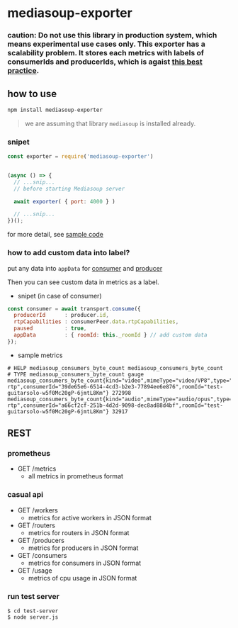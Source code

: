 # mediasoup-exporter

### caution: Do not use this library in production system, which means experimental use cases only. This exporter has a scalability problem. It stores each metrics with labels of consumerIds and producerIds, which is agaist [this best practice](https://prometheus.io/docs/practices/naming/#labels).

## how to use

```js
npm install mediasoup-exporter
```

> we are assuming that library `mediasoup` is installed already.

### snipet

```js
const exporter = require('mediasoup-exporter')


(async () => {
  // ...snip...
  // before starting Mediasoup server

  await exporter( { port: 4000 } )

  // ...snip...
})();
```

for more detail, see [sample code](./test-server/server.js)

### how to add custom data into label?

put any data into `appData` for [consumer](https://mediasoup.org/documentation/v3/mediasoup/api/#ConsumerOptions) and [producer](https://mediasoup.org/documentation/v3/mediasoup/api/#ProducerOptions)

Then you can see custom data in metrics as a label.

* snipet (in case of consumer)

```js
const consumer = await transport.consume({
  producerId      : producer.id,
  rtpCapabilities : consumerPeer.data.rtpCapabilities,
  paused          : true,
  appData         : { roomId: this._roomId } // add custom data
});
```

* sample metrics

```
# HELP mediasoup_consumers_byte_count mediasoup_consumers_byte_count
# TYPE mediasoup_consumers_byte_count gauge
mediasoup_consumers_byte_count{kind="video",mimeType="video/VP8",type="outbound-rtp",consumerId="39de65e6-6514-4cd3-b2e3-77894ee6e876",roomId="test-guitarsolo-w5f0Mc20gP-6jmtL8Km"} 272998
mediasoup_consumers_byte_count{kind="audio",mimeType="audio/opus",type="outbound-rtp",consumerId="a66cf2cf-251b-4d2d-9098-dec8ad88d4bf",roomId="test-guitarsolo-w5f0Mc20gP-6jmtL8Km"} 32917
```

## REST

### prometheus

* GET /metrics
  - all metrics in prometheus format

### casual api

* GET /workers
  - metrics for active workers in JSON format
* GET /routers
  - metrics for routers in JSON format
* GET /producers
  - metrics for producers in JSON format
* GET /consumers
  - metrics for consumers in JSON format
* GET /usage
  - metrics of cpu usage in JSON format

### run test server

```
$ cd test-server
$ node server.js
```
